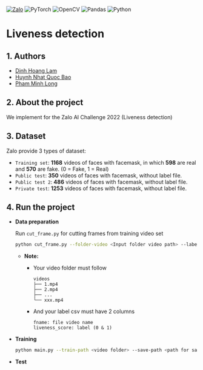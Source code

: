 [![Zalo](https://img.shields.io/badge/zalo-0068FF?style=for-the-badge&logo=Zalo&logoColor=white)][1]
![PyTorch](https://img.shields.io/badge/PyTorch-%23EE4C2C.svg?style=for-the-badge&logo=PyTorch&logoColor=white)
![OpenCV](https://img.shields.io/badge/opencv-%23white.svg?style=for-the-badge&logo=opencv&logoColor=white)
![Pandas](https://img.shields.io/badge/pandas-%23150458.svg?style=for-the-badge&logo=pandas&logoColor=white)
![Python](https://img.shields.io/badge/python-3670A0?style=for-the-badge&logo=python&logoColor=ffdd54)

[1]: https://challenge.zalo.ai/#intro
# Liveness detection

## 1. Authors

- [Dinh Hoang Lam](https://github.com/LamKser)
- [Huynh Nhat Quoc Bao](https://github.com/baohnq)
- [Pham Minh Long](https://github.com/Syun1208)

## 2. About the project

We implement for the Zalo AI Challenge 2022 (Liveness detection)

## 3. Dataset

Zalo provide 3 types of dataset:
* `Training set`: **1168** videos of faces with facemask, in which **598** are real and **570** are fake. (0 = Fake, 1 = Real)
* `Public test`: **350** videos of faces with facemask, without label file.
* `Public test 2`: **486** videos of faces with facemask, without label file.
* `Private test`: **1253** videos of faces with facemask, without label file.

## 4. Run the project
* **Data preparation**

    Run `cut_frame.py` for cutting frames from training video set
    ```sh
    python cut_frame.py --folder-video <Input folder video path> --label-csv <Input label csv> --fps <Input fps>
    ```
    * **Note:** 
        
        * Your video folder must follow

            ```
            videos
            ├── 1.mp4
            ├── 2.mp4
            ├── ...
            └── xxx.mp4
            ```  

        * And your label csv must have 2 columns

            ```
            fname: file video name
            liveness_score: label (0 & 1)
            ```

* **Training**

    ```sh
    python main.py --train-path <video folder> --save-path <path for saving weight> --weight-file <weight name> --mode train
    ```
* **Test**

